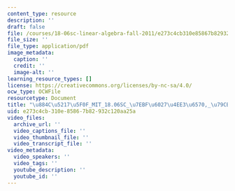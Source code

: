 ```yaml
---
content_type: resource
description: ''
draft: false
file: /courses/18-06sc-linear-algebra-fall-2011/e273c4cb310e85867b82932c120aa25a_884c52175f0f_MIT_18.06SC_7ebf60274ee36570-_79cb_2011.pdf
file_size: ''
file_type: application/pdf
image_metadata:
  caption: ''
  credit: ''
  image-alt: ''
learning_resource_types: []
license: https://creativecommons.org/licenses/by-nc-sa/4.0/
ocw_type: OCWFile
resourcetype: Document
title: "\u884C\u5217\u5F0F_MIT_18.06SC_\u7EBF\u6027\u4EE3\u6570,_\u79CB_2011.pdf"
uid: e273c4cb-310e-8586-7b82-932c120aa25a
video_files:
  archive_url: ''
  video_captions_file: ''
  video_thumbnail_file: ''
  video_transcript_file: ''
video_metadata:
  video_speakers: ''
  video_tags: ''
  youtube_description: ''
  youtube_id: ''
---
```

